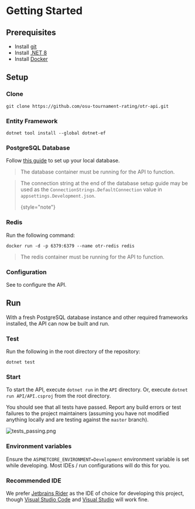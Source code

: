 # Getting Started

## Prerequisites

* Install [git](https://git-scm.com/downloads)
* Install [.NET 8](https://dotnet.microsoft.com/en-us/download/dotnet/8.0)
* Install [Docker](https://www.docker.com/)

## Setup

### Clone

```Shell
git clone https://github.com/osu-tournament-rating/otr-api.git
```

### Entity Framework

```
dotnet tool install --global dotnet-ef
```

### PostgreSQL Database

Follow [this guide](Database-Setup.md) to set up your local database.

> The database container must be running for the API to function.
> 

> The connection string at the end of the database setup guide
> may be used as the `ConnectionStrings.DefaultConnection` value in
> `appsettings.Development.json`.
> 
> {style="note"}

### Redis

Run the following command:

`docker run -d -p 6379:6379 --name otr-redis redis`

> The redis container must be running for the API to function.
> 

### Configuration

See [](API-Configuration.md) to configure the API.

## Run

With a fresh PostgreSQL database instance and other required frameworks installed, the API can now be built and run.

### Test

Run the following in the root directory of the repository:

```Shell
dotnet test
```

### Start

To start the API, execute `dotnet run` in the `API` directory. Or, execute `dotnet run API/API.csproj` from the root directory.

You should see that all tests have passed. Report any build errors or test failures to the project maintainers (assuming you have not modified anything locally and are testing against the `master` branch).

![tests_passing.png](tests_passing.png)

### Environment variables

Ensure the `ASPNETCORE_ENVIRONMENT=Development` environment variable is set while developing. Most IDEs / run configurations will do this for you.

### Recommended IDE

We prefer [Jetbrains Rider](https://www.jetbrains.com/rider/) as the IDE of choice for developing this project, though [Visual Studio Code](https://code.visualstudio.com/) and [Visual Studio](https://visualstudio.microsoft.com/) will work fine.